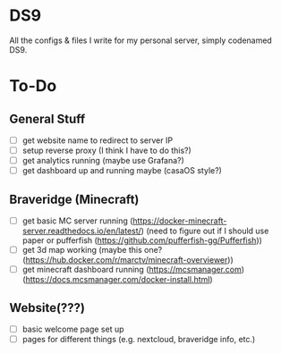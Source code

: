 # DS9
All the configs &amp; files I write for my personal server, simply codenamed DS9.

# To-Do

## General Stuff
- [ ] get website name to redirect to server IP
- [ ] setup reverse proxy (I think I have to do this?)
- [ ] get analytics running (maybe use Grafana?)
- [ ] get dashboard up and running maybe (casaOS style?)

## Braveridge (Minecraft)
- [ ] get basic MC server running (https://docker-minecraft-server.readthedocs.io/en/latest/) (need to figure out if I should use paper or pufferfish (https://github.com/pufferfish-gg/Pufferfish))
- [ ] get 3d map working (maybe this one? (https://hub.docker.com/r/marctv/minecraft-overviewer))
- [ ] get minecraft dashboard running (https://mcsmanager.com) (https://docs.mcsmanager.com/docker-install.html)

## Website(???)
- [ ] basic welcome page set up
- [ ] pages for different things (e.g. nextcloud, braveridge info, etc.)

